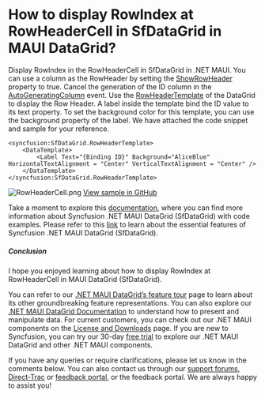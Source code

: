 # How to display RowIndex at RowHeaderCell in SfDataGrid in MAUI DataGrid?

Display RowIndex in the RowHeaderCell in SfDataGrid in .NET MAUI. You can use a column as the RowHeader by setting the [ShowRowHeader](https://help.syncfusion.com/cr/maui/Syncfusion.Maui.DataGrid.SfDataGrid.html#Syncfusion_Maui_DataGrid_SfDataGrid_ShowRowHeader) property to true. Cancel the generation of the ID column in the [AutoGeneratingColumn](https://help.syncfusion.com/cr/maui/Syncfusion.Maui.DataGrid.SfDataGrid.html#Syncfusion_Maui_DataGrid_SfDataGrid_AutoGeneratingColumn) event. Use the [RowHeaderTemplate](https://help.syncfusion.com/cr/maui/Syncfusion.Maui.DataGrid.SfDataGrid.html#Syncfusion_Maui_DataGrid_SfDataGrid_RowHeaderTemplate) of the DataGrid to display the Row Header. A label inside the template bind the ID value to its text property. To set the background color for this template, you can use the background property of the label. We have attached the code snippet and sample for your reference.

```Xaml
<syncfusion:SfDataGrid.RowHeaderTemplate>
    <DataTemplate>
        <Label Text="{Binding ID}" Background="AliceBlue" HorizontalTextAlignment = "Center" VerticalTextAlignment = "Center" />
    </DataTemplate>
</syncfusion:SfDataGrid.RowHeaderTemplate>

```
 
 ![RowHeaderCell.png](https://support.syncfusion.com/kb/agent/attachment/article/16352/inline?token=eyJhbGciOiJodHRwOi8vd3d3LnczLm9yZy8yMDAxLzA0L3htbGRzaWctbW9yZSNobWFjLXNoYTI1NiIsInR5cCI6IkpXVCJ9.eyJpZCI6IjI0NjA4Iiwib3JnaWQiOiIzIiwiaXNzIjoic3VwcG9ydC5zeW5jZnVzaW9uLmNvbSJ9.jXefXC_3Y7xEBqPwU0wFBnNhpZIpb0LHwt9vo9SBnX0)
[View sample in GitHub](https://github.com/SyncfusionExamples/How-to-display-RowIndex-at-RowHeaderCell-in-SfDataGrid-in-MAUI-DataGrid)

Take a moment to explore this [documentation](https://help.syncfusion.com/maui/datagrid/overview), where you can find more information about Syncfusion .NET MAUI DataGrid (SfDataGrid) with code examples. Please refer to this [link](https://www.syncfusion.com/maui-controls/maui-datagrid) to learn about the essential features of Syncfusion .NET MAUI DataGrid (SfDataGrid).
 
##### Conclusion
 
I hope you enjoyed learning about how to display RowIndex at RowHeaderCell in MAUI DataGrid (SfDataGrid).
 
You can refer to our [.NET MAUI DataGrid’s feature tour](https://www.syncfusion.com/maui-controls/maui-datagrid) page to learn about its other groundbreaking feature representations. You can also explore our [.NET MAUI DataGrid Documentation](https://help.syncfusion.com/maui/datagrid/getting-started) to understand how to present and manipulate data. 
For current customers, you can check out our .NET MAUI components on the [License and Downloads](https://www.syncfusion.com/sales/teamlicense) page. If you are new to Syncfusion, you can try our 30-day [free trial](https://www.syncfusion.com/downloads/maui) to explore our .NET MAUI DataGrid and other .NET MAUI components.
 
If you have any queries or require clarifications, please let us know in the comments below. You can also contact us through our [support forums](https://www.syncfusion.com/forums), [Direct-Trac](https://support.syncfusion.com/create) or [feedback portal](https://www.syncfusion.com/feedback/maui?control=sfdatagrid), or the feedback portal. We are always happy to assist you!